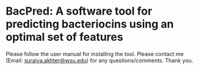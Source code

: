 # BacPred: A software tool for predicting bacteriocins using an optimal set of features

Please follow the user manual for installing the tool. Please contact me (Email: suraiya.akhter@wsu.edu) for any questions/comments. Thank you.
